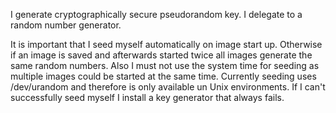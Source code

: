 I generate cryptographically secure pseudorandom key. I delegate to a random number generator.

It is important that I seed myself automatically on image start up. Otherwise if an image is saved and afterwards started twice all images generate the same random numbers. Also I must not use the system time for seeding as multiple images could be started at the same time. Currently seeding uses /dev/urandom and therefore is only available un Unix environments. If I can't successfully seed myself I install a key generator that always fails.